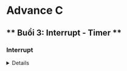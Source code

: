 
# Advance C
## ** Buổi 3: Interrupt - Timer **
### Interrupt
<details>
Định nghĩa ngắt: Ngắt là 1 event làm cho vi điều khiển phải tạm dừng chương trình hiện tại để chuyển sang thực thi chương trình phục vụ ngắt (Interrupt Service Routine - ISR). Sau khi xử lý xong ngắt, MCU sẽ quay trở lại điểm trước đó và tiếp tục thực hiện công việc.

Khi một ngắt xảy ra, MCU sẽ tìm địa chỉ của ISR tương ứng (gọi là vector ngắt) trong bộ nhớ để thực thi mã xử lý ngắt. Mỗi loại ngắt có một ISR riêng biệt để đảm bảo sự kiện được xử lý đúng cách.

![](https://encrypted-tbn0.gstatic.com/images?q=tbn:ANd9GcTtfqeiyc1dZCj767IYVPQ9tNJxGXDS90VSAQ&s)

#### Extenal Interrupt
Xảy ra khi có sự thay đổi điện áp của chân GPIO được cấu hình làm input.
Có 4 loại ngắt ngoài:
- LOW: ngắt được kích hoạt khi chân ở mức thấp
- HIGH: ngắt được kích hoạt khi chân ở mức cao
- RISING: ngắt được kích hoạt ở sườn lên
- LOW: ngắt được kích hoạt ở sườn xuống

#### Timer Interrupt
Ngắt timer: xảy ra khi thanh ghi đếm của timer bị tràn.Sau mỗi lần tràn thì phải reset lại thanh khi để có thể tạo ngắt tiếp theo.

#### Ngắt truyền thông
 Xảy ra khi truyền/nhận dữ liệu giữa MCU và thiết bị khác, thường sử dụng trong các giao thức UART, SPI,I2C... để đảm bảo luôn truyền được đẩy đủ data và chính xác.

#### Độ ưu tiên Ngắt
Mức độ ưu tiên - Priority được coi là mức độ khẩn cấp của ngắt, tức là quy định ngắt nào cần được thực hiện trước.

Nếu hai ngắt xảy ra cùng lúc thì sẽ tiếp nhận thực thi ngắt có mức độ ưu tiên cao hơn (priority value thấp hơn), và đưa ngắt còn lại vào trạng thái chờ - Pending.

Khi mà 1 ngắt xảy ra thì có 1 ngắt khác có mức độ ưu tiên cao hơn thì ngắt có priority thấp hơn sẽ được đưa vào Stack Pointer.

### Timer
Định nghĩa Timer: Timer là bộ đếm thời gian bằng cách đếm từng chu kỳ clock (đếm lên hoặc đếm xuống).

![](https://visualgdb.com/w/wp-content/uploads/tutorials/arm/stm32/timers/01-timer.png)

Trong STM32f103C8:
```c
    // đếm lên 1 lần với  mỗi 0.1 ms
	TIM_InitStruct.TIM_ClockDivision = TIM_CKD_DIV1; //72MHz
	TIM_InitStruct.TIM_Prescaler = 7200 - 1;
	TIM_InitStruct.TIM_Period = 0xFFFF;
	TIM_InitStruct.TIM_CounterMode = TIM_CounterMode_Up;
```
- TIM_ClockDivision: bộ chia xung clock khi nạp vào.
- TIM_CounterMode: sau bao nhiêu dao động thì đếm lên 1 lần.
- TIM_Period: Set giá trị bị tràn, sau khi đếm quá giá trị thì sẽ bị reset về ban đầu
- TIM_CounterMode: Set chế độ đếm lên hay đếm xuống.